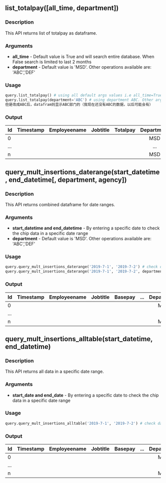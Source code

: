 ## list_totalpay([all_time, department])
### Description
This API returns list of totalpay as dataframe.
### Arguments
* **all_time** - Default value is True and will search entire database. When False search is limited to last 2 months 
* **department** - Default value is 'MSD'. Other operations available are: 'ABC','DEF'
### Usage
```python
query.list_totalpay() # using all default args values i.e all_time=True, department='MSD'
query.list_totalpay(department='ABC') # using department ABC. Other args will be set to default 默认是MSD，
但是改成ABC后，datafram则显示ABC部门的（我现在还没有ABC的数据，以后可能会有）
```
### Output

| Id | Timestamp | Employeename | Jobtitle | Totalpay | Department | Initial | 
| :------- |:--------:|:--------:|:--------:|:--------:|:--------:|:--------:|
| 0        |          |          |          |          |    MSD      |   A       |
| ...        |          |          |          |          |    ...      |   ...       |
| n        |          |          |          |          |   MSD       |    B      |




## query_mult_insertions_daterange(start_datetime, end_datetime[, department, agency])
### Description
This API returns combined dataframe for date ranges.
### Arguments
* **start_datetime and end_datetime** - By entering a specific date to check the chip data in a specific date range
* **department** - Default value is 'MSD'. Other operations available are: 'ABC','DEF'
### Usage
```python
query.query_mult_insertions_daterange('2019-7-1', '2019-7-2') # check data from 7/1/2019 to 7/2/2019. Other args will be set to default
query.query_mult_insertions_daterange('2019-7-1', '2019-7-2', department='ABC') 同上面API注解
```
### Output

| Id | Timestamp | Employeename | Jobtitle | Basepay | ... | Department | Agency | Initial |
| :------- |:--------:|:--------:|:--------:|:--------:|:--------:|:--------:|:--------:|:--------:|
| 0        |          |          |          |          |          |     MSD     |          |     A     |
| ...        |          |          |          |          |          |     ...     |          |     ...     |
| n          |          |          |          |          |          |   MSD       |          |      B    |

## query_mult_insertions_alltable(start_datetime, end_datetime)
### Description
This API returns all data in a specific date range.
### Arguments
* **start_date and end_date** - By entering a specific date to check the chip data in a specific date range
### Usage
```python
query.query_mult_insertions_alltable('2019-7-1', '2019-7-2') # check data from 7/1/2019 to 7/2/2019. Other args will be set to default
```
### Output
| Id | Timestamp | Employeename | Jobtitle | Basepay | ... | Department | Agency | Initial  |
| :------- |:--------:|:--------:|:--------:|:--------:|:--------:|:--------:|:--------:|:--------:|
| 0        |          |          |          |          |          |     MSD     |          |     A     |
| ...        |          |          |          |          |          |     ...     |          |     ...     |
| n        |          |          |          |          |          |   MSD       |          |      B    |
